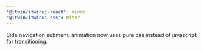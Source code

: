 ```yaml
---
'@itwin/itwinui-react': minor
'@itwin/itwinui-css': minor
---
```


Side navigation submenu animation now uses pure css instead of javascript for transitioning.

